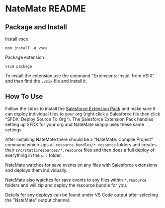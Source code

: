 # NateMate README

## Package and Install

Install vsce

```
npm install -g vsce
```

Package extension

```
vsce package
```

To install the extension use the command "Extensions: Install from VSIX" and then find the `.vsix` file and install it.

## How To Use

Follow the steps to install the [Salesforce Extension Pack](https://marketplace.visualstudio.com/items?itemName=salesforce.salesforcedx-vscode) and make sure it can deploy individual files to your org (right click a Salesforce file then click "SFDX: Deploy Source To Org"). The Salesforce Extension Pack handles setting up SFDX for your org and NateMate simply uses these same settings.

After installing NateMate there should be a "NateMate: Compile Project" command which zips all `resource-bundles/*.resource` folders and creates their `src/staticresources/*.resource` files and then does a full deploy of everything in the `src` folder.

NateMate watches for save events on any files with Salesforce extensions and deploys them individually.

NateMate also watches for save events to any files within `*.resource` folders and will zip and deploy the resource bundle for you.

Details for any deploys can be found under VS Code output after selecting the "NateMate" output channel.
